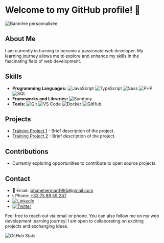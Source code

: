 # Welcome to my GitHub profile! 👋

![Bannière personnalisée](https://www.figma.com/file/bjnngsNBY7Ulwla1hKZMm9/README-Github-Banner-(Community)?type=design&node-id=0%3A1&mode=design&t=KRZZQVsU9WRSzVy1-1)

## About Me
I am currently in training to become a passionate web developer. My learning journey allows me to explore and enhance my skills in the fascinating field of web development.

## Skills
- **Programming Languages:** 
  <img src="https://img.shields.io/badge/JavaScript-yellow" alt="JavaScript">
  <img src="https://img.shields.io/badge/TypeScript-yellow?logo=typescript" alt="TypeScript">
  <img src="https://img.shields.io/badge/Sass-yellow" alt="Sass">
  <img src="https://img.shields.io/badge/PHP-blue?logo=php" alt="PHP">
  <img src="https://img.shields.io/badge/SQL-blue?logo=postgresql" alt="SQL">
- **Frameworks and Libraries:** 
  <img src="https://img.shields.io/badge/Symfony-blue?logo=symfony" alt="Symfony">
- **Tools:** 
  <img src="https://img.shields.io/badge/Git-purple?logo=git" alt="Git">
  <img src="https://img.shields.io/badge/Visual%20Studio%20Code-blue?logo=visual-studio-code" alt="VS Code">
  <img src="https://img.shields.io/badge/Docker-blue?logo=docker" alt="Docker">
  <img src="https://img.shields.io/badge/GitHub-blue?logo=github" alt="GitHub">

## Projects
- [Training Project 1](link_to_project_1) - Brief description of the project.
- [Training Project 2](link_to_project_2) - Brief description of the project.

## Contributions
- Currently exploring opportunities to contribute to open source projects.

## Contact
- 📧 Email: [johaneherman1995@gmail.com](mailto:johaneherman1995@gmail.com)
- 📞 Phone: [+33 75 89 59 247](tel:+33758959247)
- [![LinkedIn](https://img.shields.io/badge/LinkedIn-Profile-blue)](link_to_your_linkedin_profile)
- [![Twitter](https://img.shields.io/badge/Twitter-Handle-blue)](link_to_your_twitter_account)

Feel free to reach out via email or phone. You can also follow me on my web development learning journey! I am open to collaborating on exciting projects and exchanging ideas.

![GitHub Stats](https://github-readme-stats.vercel.app/api?username=yohanherman&show_icons=true&count_private=true&hide=contribs,prs)
